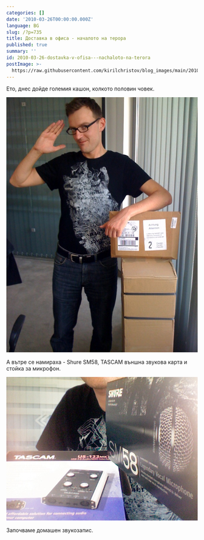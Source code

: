 ```yaml
---
categories: []
date: '2010-03-26T00:00:00.000Z'
language: BG
slug: /?p=735
title: Доставка в офиса - началото на терора
published: true
summary: ''
id: 2010-03-26-dostavka-v-ofisa---nachaloto-na-terora
postImage: >-
  https://raw.githubusercontent.com/kirilchristov/blog_images/main/2010/03/photo.jpg
---
```


Ето, днес дойде големия кашон, колкото половин човек.

![](https://raw.githubusercontent.com/kirilchristov/blog_images/main/2010/03/photo.jpg)

А вътре се намираха - Shure SM58, TASCAM външна звукова карта и стойка за микрофон.

![](https://raw.githubusercontent.com/kirilchristov/blog_images/main/2010/03/Photo-on-2010-03-26-at-12.16.jpg)

Започваме домашен звукозапис.

